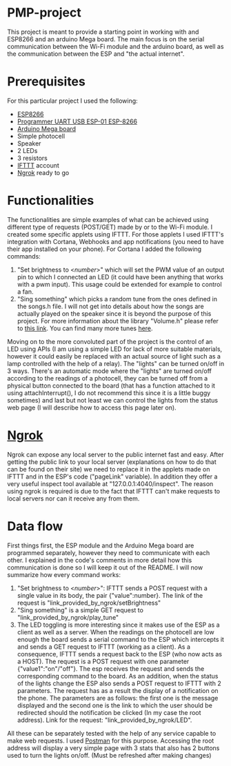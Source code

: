 # PMP-project

This project is meant to provide a starting point in working with and ESP8266 and an arduino Mega board. The main focus is on the serial communication between the Wi-Fi module and the arduino board, as well as the communication between the ESP and "the actual internet".

# Prerequisites

For this particular project I used the following:
* [ESP8266](https://www.robofun.ro/wireless/esp8266-wifi.html) 
* [Programmer UART USB ESP-01 ESP-8266](https://filafill.com/en/home/1518-programator-uart-usb-esp-01-esp-8266.html) 
* [Arduino Mega board](https://filafill.com/en/electronics/71-development-board-mega-2560-arduino-compatible.html?search_query=arduino+mega&results=118)
* Simple photocell
* Speaker
* 2 LEDs
* 3 resistors
* [IFTTT](https://ifttt.com/home) account
* [Ngrok](https://ngrok.com/product) ready to go

# Functionalities

The functionalities are simple examples of what can be achieved using different type of requests (POST/GET) made by or to the Wi-Fi module.
I created some specific applets using IFTTT. For those applets I used IFTTT's integration with Cortana, Webhooks and app notifications (you need to have their app installed on your phone). 
For Cortana I added the following commands:
1. "Set brightness to <*number*>" which will set the PWM value of an output pin to which I connected an LED (it could have been anything that works with a pwm input). This usage could be extended for example to control a fan.
1. "Sing something" which picks a random tune from the ones defined in the songs.h file. I will not get into details about how the songs are actually played on the speaker since it is beyond the purpose of this project. For more information about the library "Volume.h" please refer to [this link](https://github.com/connornishijima/arduino-volume1). You can find many more tunes [here](https://github.com/robsoncouto/arduino-songs).

Moving on to the more convoluted part of the project is the control of an LED using APIs (I am using a simple LED for lack of more suitable materials, however it could easily be replaced with an actual source of light such as a lamp controlled with the help of a relay).
The "lights" can be turned on/off in 3 ways. There's an automatic mode where the "lights" are turned on/off according to the readings of a photocell, they can be turned off from a physical button connected to the board (that has a function attached to it using attachInterrupt(), I do not recommend this since it is a little buggy sometimes) and last but not least we can control the lights from the status web page (I will describe how to access this page later on).

# [Ngrok](https://ngrok.com/product)

Ngrok can expose any local server to the public internet fast and easy. After getting the public link to your local server (explanations on how to do that can be found on their site) we need to replace it in the applets made on IFTTT and in the ESP's code ("pageLink" variable). In addition they offer a very useful inspect tool available at "127.0.0.1:4040/inspect".
The reason using ngrok is required is due to the fact that IFTTT can't make requests to local servers nor can it receive any from them.

# Data flow

First things first, the ESP module and the Arduino Mega board are programmed separately, however they need to communicate with each other. I explained in the code's comments in more detail how this communication is done so I will keep it out of the README.
I will now summarize how every command works:
1. "Set brightness to <*number*>": IFTTT sends a POST request with a single value in its body, the pair {"value":number}. The link of the request is "link_provided_by_ngrok/setBrightness"
2. "Sing something" is a simple GET request to "link_provided_by_ngrok/play_tune"
3. The LED toggling is more interesting since it makes use of the ESP as a client as well as a server. When the readings on the photocell are low enough the board sends a serial command to the ESP which intercepts it and sends a GET request to IFTTT (working as a client). As a consequence, IFTTT sends a request back to the ESP (who now acts as a HOST). The request is a POST request with one parameter {"value1":"on"/"off"}. The esp receives the request and sends the corresponding command to the board.
As an addition, when the status of the lights change the ESP also sends a POST request to IFTTT with 2 parameters. The request has as a result the display of a notification on the phone. The parameters are as follows: the first one is the message displayed and the second one is the link to which the user should be redirected should the notification be clicked (In my case the root address). Link for the request: "link_provided_by_ngrok/LED". 

All these can be separately tested with the help of any service capable to make web requests. I used [Postman](https://www.postman.com/) for this purpose.
Accessing the root address will display a very simple page with 3 stats that also has 2 buttons used to turn the lights on/off. (Must be refreshed after making changes)
